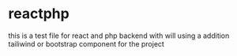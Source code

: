# reactphp
this is a test file for react and php backend with will using a addition tailiwind or bootstrap component for the project 
